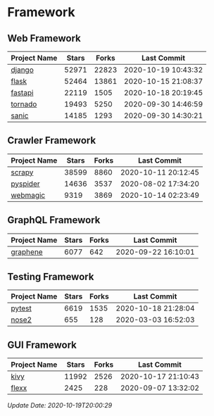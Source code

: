 # Framework

## Web Framework

| Project Name | Stars | Forks | Last Commit |
| ------------ | ----- | ----- | ----------- |
| [django](https://github.com/django/django) | 52971 | 22823 | 2020-10-19 10:43:32 |
| [flask](https://github.com/pallets/flask) | 52464 | 13861 | 2020-10-15 21:08:37 |
| [fastapi](https://github.com/tiangolo/fastapi) | 22119 | 1505 | 2020-10-18 20:19:45 |
| [tornado](https://github.com/tornadoweb/tornado) | 19493 | 5250 | 2020-09-30 14:46:59 |
| [sanic](https://github.com/huge-success/sanic) | 14185 | 1293 | 2020-09-30 14:30:21 |

## Crawler Framework

| Project Name | Stars | Forks | Last Commit |
| ------------ | ----- | ----- | ----------- |
| [scrapy](https://github.com/scrapy/scrapy) | 38599 | 8860 | 2020-10-11 20:12:45 |
| [pyspider](https://github.com/binux/pyspider) | 14636 | 3537 | 2020-08-02 17:34:20 |
| [webmagic](https://github.com/code4craft/webmagic) | 9319 | 3869 | 2020-10-14 02:23:49 |

## GraphQL Framework

| Project Name | Stars | Forks | Last Commit |
| ------------ | ----- | ----- | ----------- |
| [graphene](https://github.com/graphql-python/graphene) | 6077 | 642 | 2020-09-22 16:10:01 |

## Testing Framework

| Project Name | Stars | Forks | Last Commit |
| ------------ | ----- | ----- | ----------- |
| [pytest](https://github.com/pytest-dev/pytest) | 6619 | 1535 | 2020-10-18 21:28:04 |
| [nose2](https://github.com/nose-devs/nose2) | 655 | 128 | 2020-03-03 16:52:03 |

## GUI Framework

| Project Name | Stars | Forks | Last Commit |
| ------------ | ----- | ----- | ----------- |
| [kivy](https://github.com/kivy/kivy) | 11992 | 2526 | 2020-10-17 21:10:43 |
| [flexx](https://github.com/flexxui/flexx) | 2425 | 228 | 2020-09-07 13:32:02 |

*Update Date: 2020-10-19T20:00:29*